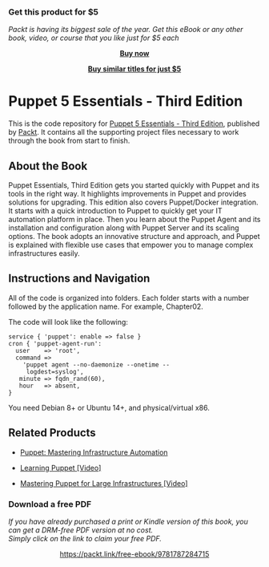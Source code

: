 
### Get this product for $5

<i>Packt is having its biggest sale of the year. Get this eBook or any other book, video, or course that you like just for $5 each</i>


<b><p align='center'>[Buy now](https://packt.link/9781787284715)</p></b>


<b><p align='center'>[Buy similar titles for just $5](https://subscription.packtpub.com/search)</p></b>


# Puppet 5 Essentials - Third Edition
This is the code repository for [Puppet 5 Essentials - Third Edition](https://www.packtpub.com/networking-and-servers/puppet-essentials-third-edition?utm_source=github&utm_medium=repository&utm_campaign=9781787284715), published by [Packt](https://www.packtpub.com/?utm_source=github). It contains all the supporting project files necessary to work through the book from start to finish.

## About the Book
Puppet Essentials, Third Edition gets you started quickly with Puppet and its tools in the right way. It highlights improvements in Puppet and provides solutions for upgrading. This edition also covers Puppet/Docker integration. It starts with a quick introduction to Puppet to quickly get your IT automation platform in place. Then you learn about the Puppet Agent and its installation and configuration along with Puppet Server and its scaling options. The book adopts an innovative structure and approach, and Puppet is explained with flexible use cases that empower you to manage complex infrastructures easily.

## Instructions and Navigation
All of the code is organized into folders. Each folder starts with a number followed by the application name. For example, Chapter02.

The code will look like the following:
```
service { 'puppet': enable => false }
cron { 'puppet-agent-run':
  user    => 'root',
  command =>
    'puppet agent --no-daemonize --onetime --
     logdest=syslog',
   minute => fqdn_rand(60),
   hour   => absent,
} 
```

You need Debian 8+ or Ubuntu 14+, and physical/virtual x86.

## Related Products
* [Puppet: Mastering Infrastructure Automation](https://www.packtpub.com/virtualization-and-cloud/puppet-mastering-infrastructure-automation?utm_source=github&utm_medium=repository&utm_campaign=9781788399708)

* [Learning Puppet [Video]](https://www.packtpub.com/networking-and-servers/learning-puppet-video?utm_source=github&utm_medium=repository&utm_campaign=9781787128637)

* [Mastering Puppet for Large Infrastructures [Video]](https://www.packtpub.com/virtualization-and-cloud/mastering-puppet-large-infrastructures-video?utm_source=github&utm_medium=repository&utm_campaign=9781786462527)

### Download a free PDF

 <i>If you have already purchased a print or Kindle version of this book, you can get a DRM-free PDF version at no cost.<br>Simply click on the link to claim your free PDF.</i>
<p align="center"> <a href="https://packt.link/free-ebook/9781787284715">https://packt.link/free-ebook/9781787284715 </a> </p>